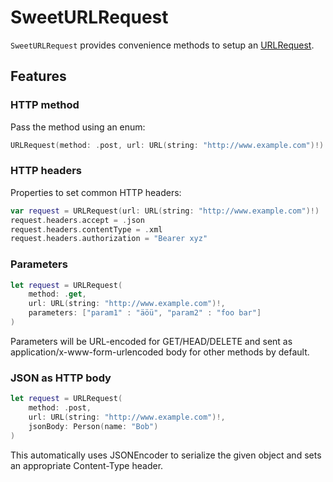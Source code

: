 # SweetURLRequest

`SweetURLRequest` provides convenience methods to setup an [URLRequest](https://developer.apple.com/documentation/foundation/urlrequest).

## Features

### HTTP method

Pass the method using an enum:

```swift
URLRequest(method: .post, url: URL(string: "http://www.example.com")!)
```

### HTTP headers

Properties to set common HTTP headers:

```swift
var request = URLRequest(url: URL(string: "http://www.example.com")!)
request.headers.accept = .json
request.headers.contentType = .xml
request.headers.authorization = "Bearer xyz"
```

### Parameters

```swift
let request = URLRequest(
    method: .get,
    url: URL(string: "http://www.example.com")!,
    parameters: ["param1" : "äöü", "param2" : "foo bar"]
)
```

Parameters will be URL-encoded for GET/HEAD/DELETE and sent as application/x-www-form-urlencoded body for other methods by default.

### JSON as HTTP body

```swift
let request = URLRequest(
    method: .post,
    url: URL(string: "http://www.example.com")!,
    jsonBody: Person(name: "Bob")
)
```

This automatically uses JSONEncoder to serialize the given object and sets an appropriate Content-Type header.
